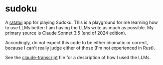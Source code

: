 # sudoku

A [ratatui](https://github.com/ratatui-org/ratatui) app for playing Sudoku.
This is a playground for me learning how to use LLMs better: I am having the LLMs write as much as possible.
My primary source is Claude Sonnet 3.5 (end of 2024 edition).

Accordingly, do not expect this code to be either idiomatic or correct, because I can't really judge either of those (I'm not experienced in Rust).

See the [claude-transcript](./claude-transcript.md) file for a description of how I used the LLMs.
